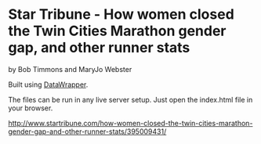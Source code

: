 Star Tribune - How women closed the Twin Cities Marathon gender gap, and other runner stats
================

by Bob Timmons and MaryJo Webster

Built using [DataWrapper](https://github.com/datawrapper/datawrapper).

The files can be run in any live server setup. Just open the index.html file in your browser.

http://www.startribune.com/how-women-closed-the-twin-cities-marathon-gender-gap-and-other-runner-stats/395009431/